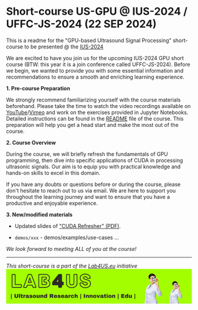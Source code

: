 # Short-course US-GPU @ IUS-2024 / UFFC-JS-2024 (22 SEP 2024)

This is a readme for the "GPU-based Ultrasound Signal Processing" short-course to be presented @ the [IUS-2024](https://2024.ieee-uffc-js.org/tutorials-and-short-courses)

We are excited to have you join us for the upcoming IUS-2024 GPU short course (BTW: this year it is a join conference called UFFC-JS-2024). 
Before we begin, we wanted to provide you with some essential information and recommendations to ensure a smooth and enriching learning experience.

**1. Pre-course Preparation**

We strongly recommend familiarizing yourself with the course materials beforehand. Please take the time to watch the video recordings available on [YouTube](https://www.youtube.com/playlist?list=PLTXwDWOjJ0Xeisir2sL3RxkC1RHpMmFbG)/[Vimeo](https://vimeo.com/showcase/2022-us-gpu-short-course) and work on the exercises provided in Jupyter Notebooks. Detailed instructions can be found in the [README](https://github.com/Lab4US/gpu-short-course#readme) file of the course. This preparation will help you get a head start and make the most out of the course.

**2. Course Overview**

During the course, we will briefly refresh the fundamentals of GPU programming, then dive into specific applications of CUDA in processing ultrasonic signals. Our aim is to equip you with practical knowledge and hands-on skills to excel in this domain.

If you have any doubts or questions before or during the course, please don't hesitate to reach out to us via email. We are here to support you throughout the learning journey and want to ensure that you have a productive and enjoyable experience.

**3. New/modified materials**
<!-- TODO: -->
- Updated slides of ["CUDA Refresher" (PDF)](slides/ius-2024/IUS-2024-US-GPU-CUDA-refresher.pdf).

- `demos/xxx` - demos/examples/use-cases ...


_We look forward to meeting ALL of you at the course!_

<hr/>

*This short-course is a part of the [Lab4US.eu](https://lab4us.eu) initiative*
[![Lab4US](figs/Lab4US-banner-EN-800.png)](https://lab4us.eu)
